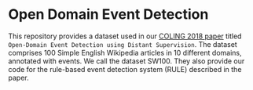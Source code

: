 # Open Domain Event Detection

This repository provides a dataset used in our [COLING 2018
paper](http://junaraki.net/pubs/coling2018-event.pdf) titled ``Open-Domain
Event Detection using Distant Supervision``.  The dataset comprises 100 Simple
English Wikipedia articles in 10 different domains, annotated with events.  We
call the dataset SW100.  They also provide our code for the rule-based event
detection system (RULE) described in the paper.




